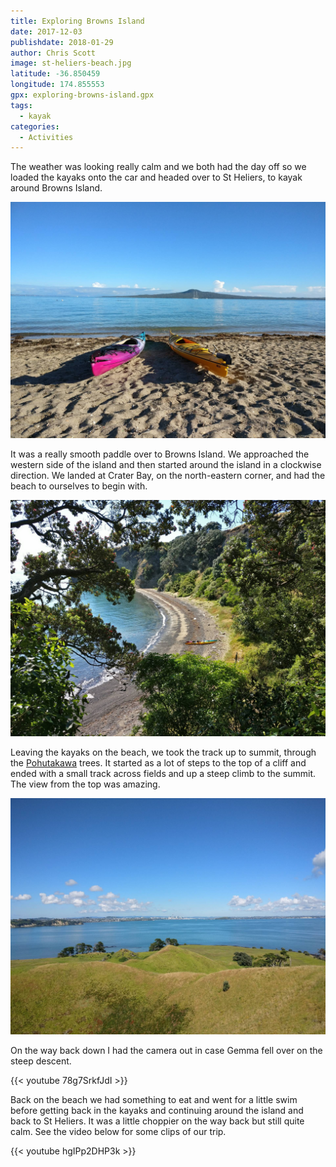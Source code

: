 ```yaml
---
title: Exploring Browns Island
date: 2017-12-03
publishdate: 2018-01-29
author: Chris Scott
image: st-heliers-beach.jpg
latitude: -36.850459
longitude: 174.855553
gpx: exploring-browns-island.gpx
tags:
  - kayak
categories:
  - Activities
---
```


The weather was looking really calm and we both had the day off so we loaded the kayaks onto the car and headed over to St Heliers, to kayak around Browns Island.

![St Heliers](st-heliers-beach.jpg)

It was a really smooth paddle over to Browns Island.
We approached the western side of the island and then started around the island in a clockwise direction.
We landed at Crater Bay, on the north-eastern corner, and had the beach to ourselves to begin with.

![Crater Bay on Browns Island](crater-bay.jpg)

Leaving the kayaks on the beach, we took the track up to summit, through the [Pohutakawa](https://en.wikipedia.org/wiki/Metrosideros_excelsa) trees.
It started as a lot of steps to the top of a cliff and ended with a small track across fields and up a steep climb to the summit.
The view from the top was amazing.

![Looking back at Auckland from the summit of Browns Island](auckland-from-browns-island.jpg)

On the way back down I had the camera out in case Gemma fell over on the steep descent.

{{< youtube 78g7SrkfJdI >}}

Back on the beach we had something to eat and went for a little swim before getting back in the kayaks and continuing around the island and back to St Heliers.
It was a little choppier on the way back but still quite calm.
See the video below for some clips of our trip.

{{< youtube hgIPp2DHP3k >}}
